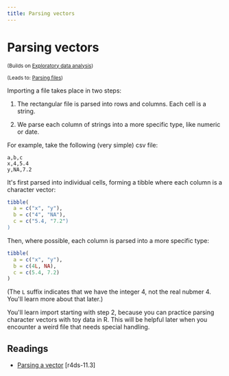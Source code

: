 ```yaml
---
title: Parsing vectors
---
```


<!-- Generated automatically from parse-vector.yml. Do not edit by hand -->

# Parsing vectors

<small>(Builds on [Exploratory data analysis](eda.md))</small>

<small>(Leads to: [Parsing files](parse-file.md))</small>

Importing a file takes place in two steps:

1. The rectangular file is parsed into rows and columns. Each cell
   is a string.

2. We parse each column of strings into a more specific type, like
   numeric or date.

For example, take the following (very simple) csv file:

```
a,b,c
x,4,5.4
y,NA,7.2
```

It's first parsed into individual cells, forming a tibble where each
column is a character vector:

```R
tibble(
  a = c("x", "y"),
  b = c("4", "NA"),
  c = c("5.4, "7.2")
)
```

Then, where possible, each column is parsed into a more specific type:

```R
tibble(
  a = c("x", "y"),
  b = c(4L, NA),
  c = c(5.4, 7.2)
)
```

(The `L` suffix indicates that we have the integer 4, not the real nubmer
4. You'll learn more about that later.)

You'll learn import starting with step 2, because you can practice parsing
character vectors with toy data in R. This will be helpful later when you
encounter a weird file that needs special handling.

## Readings

  * [Parsing a vector](http://r4ds.had.co.nz/data-import.html#parsing-a-vector) [r4ds-11.3]



